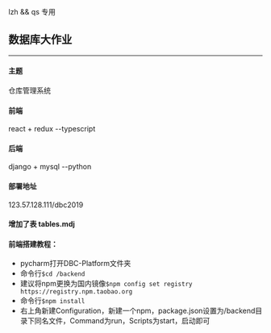 lzh && qs 专用

<h2>数据库大作业</h2>

------------------------

<h4>主题</h4>
仓库管理系统

<h4>前端</h4>
react + redux   --typescript

<h4>后端</h4>
django + mysql      --python

<h4>部署地址</h4>
123.57.128.111/dbc2019

<h4>增加了表 tables.mdj</h4>

<h4>前端搭建教程：</h4>

- pycharm打开DBC-Platform文件夹
- 命令行`$cd /backend`
- 建议将npm更换为国内镜像`$npm config set registry https://registry.npm.taobao.org`
- 命令行`$npm install`
- 右上角新建Configuration，新建一个npm，package.json设置为/backend目录下同名文件，Command为run，Scripts为start，启动即可

